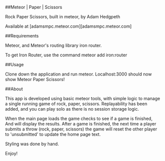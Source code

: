 ##Meteor | Paper | Scissors

Rock Paper Scissors, built in meteor, by Adam Hedgpeth

Available at [adamsmpc.meteor.com][adamsmpc.meteor.com]

##Requirements

Meteor, and Meteor's routing library iron router.

To get Iron Router, use the command
meteor add iron:router

##Usage

Clone down the application and run meteor.  Localhost:3000
should now show Meteor Paper Scissors!

##About

This app is developed using basic meteor tools, with simple
logic to manage a single running game of rock, paper, scissors.
Replayability has been added, and you can play solo
as there is no session storage logic.

When the main page loads the game checks to see if a game is finished,
And will display the results.  After a game is finished, the next time
a player submits a throw (rock, paper, scissors) the game will reset the 
other player to 'unsubmitted' to update the home page text.

Styling was done by hand.

Enjoy!